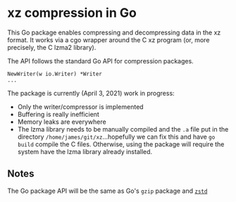 # xz compression in Go

This Go package enables compressing and decompressing data in the xz format.
It works via a cgo wrapper around the C xz program (or, more precisely, the C lzma2 library).

The API follows the standard Go API for compression packages.

```
NewWriter(w io.Writer) *Writer
...
```

The package is currently (April 3, 2021) work in progress:

- Only the writer/compressor is implemented
- Buffering is really inefficient
- Memory leaks are everywhere  
- The lzma library needs to be manually compiled and the `.a` file put in
    the directory `/home/james/git/xz`...hopefully we can fix this and
    have `go build` compile the C files. Otherwise, using the package will
    require the system have the lzma library already installed.



## Notes

The Go package API will be the same as Go's `gzip` package
and [`zstd`](https://github.com/DataDog/zstd)

